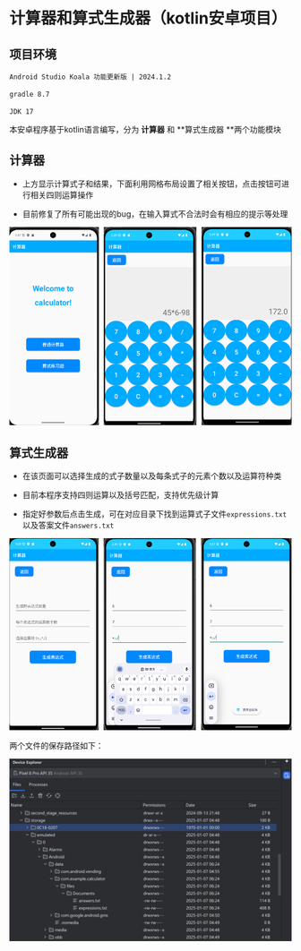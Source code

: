 # 计算器和算式生成器（kotlin安卓项目）

## 项目环境

`Android Studio Koala 功能更新版 | 2024.1.2`

`gradle 8.7`

`JDK 17`

本安卓程序基于kotlin语言编写，分为 **计算器** 和 **算式生成器 **两个功能模块

## 计算器

- 上方显示计算式子和结果，下面利用网格布局设置了相关按钮，点击按钮可进行相关四则运算操作

- 目前修复了所有可能出现的bug，在输入算式不合法时会有相应的提示等处理

![img](img/calculator.png)

## 算式生成器

- 在该页面可以选择生成的式子数量以及每条式子的元素个数以及运算符种类

- 目前本程序支持四则运算以及括号匹配，支持优先级计算

- 指定好参数后点击生成，可在对应目录下找到运算式子文件`expressions.txt`以及答案文件`answers.txt`

![img](img/generator.png)

两个文件的保存路径如下：

![img](img/file.png)